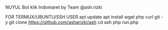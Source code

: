 NUYUL 
Bot klik Indomaret by Team @ash.rizki

FOR TERMUX/UBUNTU/SSH USER
apt update
apt install wget php curl git -y
git clone https://github.com/asharizki/ash
cd ash
php run.php
